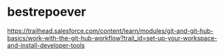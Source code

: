 # bestrepoever
https://trailhead.salesforce.com/content/learn/modules/git-and-git-hub-basics/work-with-the-git-hub-workflow?trail_id=set-up-your-workspace-and-install-developer-tools
